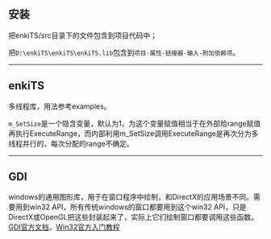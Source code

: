 ## 安装

把enkiTS/src目录下的文件包含到项目代码中；

把`D:\enkiTS\enkiTS\enkiTS.lib`包含到`项目-属性-链接器-输入-附加依赖项`。

---

## enkiTS

多线程库，用法参考examples。

`m_SetSize`是一个隐含变量，默认为1，为这个变量赋值相当于在外部给range赋值再执行ExecuteRange，而内部利用m_SetSize调用ExecuteRange是再次分为多线程并行的，每次分配的range不确定。

---

## GDI

windows的通用图形库，用于在窗口程序中绘制，和DirectX的应用场景不同。需要用到win32 API，所有传统windows的窗口都要用到这个win32 API，只是DirectX或OpenGL把这些封装起来了，实际上它们绘制窗口都要调用这些函数。[GDI官方文档](https://docs.microsoft.com/zh-cn/windows/desktop/gdi/windows-gdi)，[Win32官方入门教程](https://docs.microsoft.com/zh-cn/windows/desktop/LearnWin32/your-first-windows-program)
